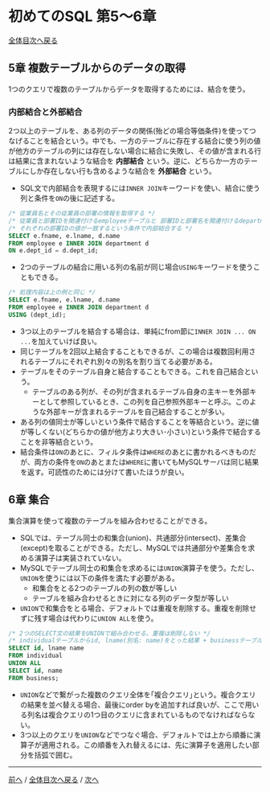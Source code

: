 # 初めてのSQL 第5〜6章
[全体目次へ戻る](index.md)

## 5章 複数テーブルからのデータの取得
1つのクエリで複数のテーブルからデータを取得するためには、結合を使う。

### 内部結合と外部結合
2つ以上のテーブルを、ある列のデータの関係(殆どの場合等価条件)を使ってつなげることを結合という。中でも、一方のテーブルに存在する結合に使う列の値が他方のテーブルの列には存在しない場合に結合に失敗し、その値が含まれる行は結果に含まれないような結合を **内部結合** という。逆に、どちらか一方のテーブルにしか存在しない行も含めるような結合を **外部結合** という。

+ SQL文で内部結合を表現するには`INNER JOIN`キーワードを使い、結合に使う列と条件を`ON`の後に記述する。

```sql
/* 従業員名とその従業員の部署の情報を取得する */
/* 従業員と部署IDを関連付けるemployeeテーブルと 部署IDと部署名を関連付けるdepartmentテーブルを */
/* それぞれの部署IDの値が一致するという条件で内部結合する */
SELECT e.fname, e.lname, d.name
FROM employee e INNER JOIN department d
ON e.dept_id = d.dept_id;
```

+ 2つのテーブルの結合に用いる列の名前が同じ場合`USING`キーワードを使うこともできる。

```sql
/* 処理内容は上の例と同じ */
SELECT e.fname, e.lname, d.name
FROM employee e INNER JOIN department d
USING (dept_id);
```

+ 3つ以上のテーブルを結合する場合は、単純にfrom節に`INNER JOIN ... ON ...`を加えていけば良い。
+ 同じテーブルを2回以上結合することもできるが、この場合は複数回利用されるテーブルにそれぞれ別々の別名を割り当てる必要がある。
+ テーブルをそのテーブル自身と結合することもできる。これを自己結合という。
  - テーブルのある列が、その列が含まれるテーブル自身の主キーを外部キーとして参照しているとき、この列を自己参照外部キーと呼ぶ。このような外部キーが含まれるテーブルを自己結合することが多い。
+ ある列の値同士が等しいという条件で結合することを等結合という。逆に値が等しくない(どちらかの値が他方より大きい･小さい)という条件で結合することを非等結合という。
+ 結合条件は`ON`のあとに、フィルタ条件は`WHERE`のあとに書かれるべきものだが、両方の条件を`ON`のあとまたは`WHERE`に書いてもMySQLサーバは同じ結果を返す。可読性のためには分けて書いたほうが良い。

## 6章 集合
集合演算を使って複数のテーブルを組み合わせることができる。

+ SQLでは、テーブル同士の和集合(union)、共通部分(intersect)、差集合(except)を取ることができる。ただし、MySQLでは共通部分や差集合を求める演算子は実装されていない。
+ MySQLでテーブル同士の和集合を求めるには`UNION`演算子を使う。ただし、`UNION`を使うには以下の条件を満たす必要がある。
  - 和集合をとる2つのテーブルの列の数が等しい
  - テーブルを組み合わせるときに対になる列のデータ型が等しい
+ `UNION`で和集合をとる場合、デフォルトでは重複を削除する。重複を削除せずに残す場合は代わりに`UNION ALL`を使う。

```sql
/* 2つのSELECT文の結果をUNIONで組み合わせる。重複は削除しない */
/* individualテーブルからid, lname(別名: name)をとった結果 + businessテーブルからidとnameをとった結果 */
SELECT id, lname name
FROM individual
UNION ALL
SELECT id, name
FROM business;
```

+ `UNION`などで繋がった複数のクエリ全体を｢複合クエリ｣という。複合クエリの結果を並べ替える場合、最後にorder byを追加すれば良いが、ここで用いる列名は複合クエリの1つ目のクエリに含まれているものでなければならない。
+ 3つ以上のクエリを`UNION`などでつなぐ場合、デフォルトでは上から順番に演算子が適用される。この順番を入れ替えるには、先に演算子を適用したい部分を括弧で囲む。

***

[前へ](c2-4.md) /
[全体目次へ戻る](index.md) /
[次へ](c7.md)
